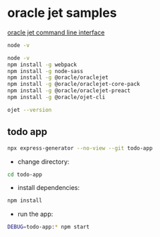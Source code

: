 # oracle jet samples

[oracle jet command line interface](https://docs.oracle.com/en/learn/jet-install-cli/index.html#task-3-verify-the-oracle-jet-command-line-interface)

```bash
node -v
```

```bash
node -v
npm install -g webpack
npm install -g node-sass
npm install -g @oracle/oraclejet
npm install -g @oracle/oraclejet-core-pack
npm install -g @oracle/oraclejet-preact
npm install -g @oracle/ojet-cli
```

```bash
ojet --version
```

## todo app

```bash
npx express-generator --no-view --git todo-app
```

- change directory:

```bash
cd todo-app
```

- install dependencies:

```bash
npm install
```

- run the app:

```bash
DEBUG=todo-app:* npm start
```
